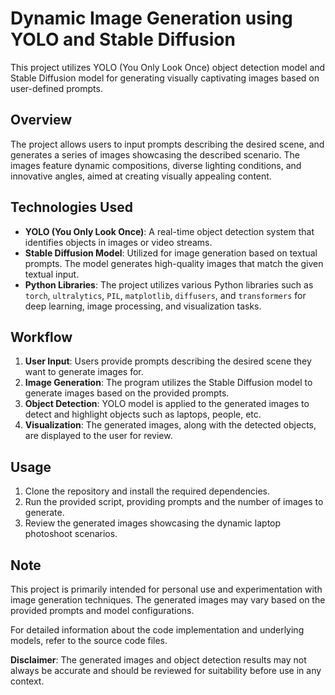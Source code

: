 # Dynamic Image Generation using YOLO and Stable Diffusion

This project utilizes YOLO (You Only Look Once) object detection model and Stable Diffusion model for generating visually captivating images based on user-defined prompts. 

## Overview

The project allows users to input prompts describing the desired scene, and generates a series of images showcasing the described scenario. The images feature dynamic compositions, diverse lighting conditions, and innovative angles, aimed at creating visually appealing content.

## Technologies Used

- **YOLO (You Only Look Once)**: A real-time object detection system that identifies objects in images or video streams.
- **Stable Diffusion Model**: Utilized for image generation based on textual prompts. The model generates high-quality images that match the given textual input.
- **Python Libraries**: The project utilizes various Python libraries such as `torch`, `ultralytics`, `PIL`, `matplotlib`, `diffusers`, and `transformers` for deep learning, image processing, and visualization tasks.

## Workflow

1. **User Input**: Users provide prompts describing the desired scene they want to generate images for.
2. **Image Generation**: The program utilizes the Stable Diffusion model to generate images based on the provided prompts.
3. **Object Detection**: YOLO model is applied to the generated images to detect and highlight objects such as laptops, people, etc.
4. **Visualization**: The generated images, along with the detected objects, are displayed to the user for review.

## Usage

1. Clone the repository and install the required dependencies.
2. Run the provided script, providing prompts and the number of images to generate.
3. Review the generated images showcasing the dynamic laptop photoshoot scenarios.

## Note

This project is primarily intended for personal use and experimentation with image generation techniques. The generated images may vary based on the provided prompts and model configurations.

For detailed information about the code implementation and underlying models, refer to the source code files.

**Disclaimer**: The generated images and object detection results may not always be accurate and should be reviewed for suitability before use in any context.
